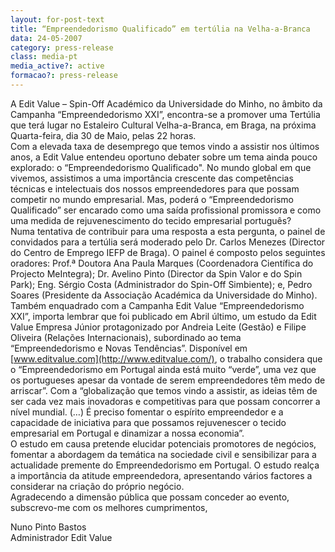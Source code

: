 ```yaml
---
layout: for-post-text
title: “Empreendedorismo Qualificado” em tertúlia na Velha-a-Branca
data: 24-05-2007
category: press-release
class: media-pt
media_active?: active
formacao?: press-release
--- 
```


A Edit Value – Spin-Off Académico da Universidade do Minho, no âmbito da Campanha “Empreendedorismo XXI”, encontra-se a promover uma Tertúlia que terá lugar no Estaleiro Cultural Velha-a-Branca, em Braga, na próxima Quarta-feira, dia 30 de Maio, pelas 22 horas.<br>
Com a elevada taxa de desemprego que temos vindo a assistir nos últimos anos, a Edit Value entendeu oportuno debater sobre um tema ainda pouco explorado: o “Empreendedorismo Qualificado". No mundo global em que vivemos, assistimos a uma importância crescente das competências técnicas e intelectuais dos nossos empreendedores para que possam competir no mundo empresarial. Mas, poderá o “Empreendedorismo Qualificado” ser encarado como uma saída profissional promissora e como uma medida de rejuvenescimento do tecido empresarial português?<br>
Numa tentativa de contribuir para uma resposta a esta pergunta, o painel de convidados para a tertúlia será moderado pelo Dr. Carlos Menezes (Director do Centro de Emprego IEFP de Braga). O painel é composto pelos seguintes oradores: Prof.ª Doutora Ana Paula Marques (Coordenadora Científica do Projecto MeIntegra); Dr. Avelino Pinto (Director da Spin Valor e do Spin Park); Eng. Sérgio Costa (Administrador do Spin-Off Simbiente); e, Pedro Soares (Presidente da Associação Académica da Universidade do Minho).<br>
Também enquadrado com a Campanha Edit Value “Empreendedorismo XXI”, importa lembrar que foi publicado em Abril último, um estudo da Edit Value Empresa Júnior protagonizado por Andreia Leite (Gestão) e Filipe Oliveira (Relações Internacionais), subordinado ao tema “Empreendedorismo e Novas Tendências”. Disponível em [www.editvalue.com](http://www.editvalue.com/), o trabalho considera que o “Empreendedorismo em Portugal ainda está muito “verde”, uma vez que os portugueses apesar da vontade de serem empreendedores têm medo de arriscar”. Com a “globalização que temos vindo a assistir, as ideias têm de ser cada vez mais inovadoras e competitivas para que possam concorrer a nível mundial. (…) É preciso fomentar o espírito empreendedor e a capacidade de iniciativa para que possamos rejuvenescer o tecido empresarial em Portugal e dinamizar a nossa economia”.<br>
O estudo em causa pretende elucidar potenciais promotores de negócios, fomentar a abordagem da temática na sociedade civil e sensibilizar para a actualidade premente do Empreendedorismo em Portugal. O estudo realça a importância da atitude empreendedora, apresentando vários factores a considerar na criação do próprio negócio.<br>
Agradecendo a dimensão pública que possam conceder ao evento, subscrevo-me com os melhores cumprimentos,
 
Nuno Pinto Bastos<br>
Administrador Edit Value